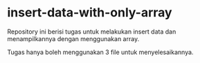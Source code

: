 # insert-data-with-only-array 

Repository ini berisi tugas untuk melakukan insert data dan menampilkannya dengan menggunakan array.

Tugas hanya boleh menggunakan 3 file untuk menyelesaikannya.
